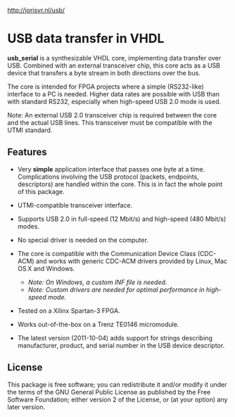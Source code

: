 
http://jorisvr.nl/usb/

# USB data transfer in VHDL

**usb_serial** is a synthesizable VHDL core, implementing data transfer over
USB. Combined with an external transceiver chip, this core acts as a USB device
that transfers a byte stream in both directions over the bus.

The core is intended for FPGA projects where a simple (RS232-like) interface to
a PC is needed. Higher data rates are possible with USB than with standard
RS232, especially when high-speed USB 2.0 mode is used.

Note: An external USB 2.0 transceiver chip is required between the core and the
actual USB lines. This transceiver must be compatible with the UTMI standard.


## Features

 * Very **simple** application interface that passes one byte at a time.
   Complications involving the USB protocol (packets, endpoints, descriptors)
   are handled within the core. This is in fact the whole point of this
   package.

 * UTMI-compatible transceiver interface.

 * Supports USB 2.0 in full-speed (12 Mbit/s) and high-speed (480 Mbit/s) modes.

 * No special driver is needed on the computer.

 * The core is compatible with the Communication Device Class (CDC-ACM) and
   works with generic CDC-ACM drivers provided by Linux, Mac OS X and Windows.
    * _Note: On Windows, a custom INF file is needed._
    * _Note: Custom drivers are needed for optimal performance in high-speed mode._

 * Tested on a Xilinx Spartan-3 FPGA.

 * Works out-of-the-box on a Trenz TE0146 micromodule.

 * The latest version (2011-10-04) adds support for strings describing
   manufacturer, product, and serial number in the USB device descriptor.

## License

This package is free software; you can redistribute it and/or modify it under
the terms of the GNU General Public License as published by the Free Software
Foundation; either version 2 of the License, or (at your option) any later
version.

